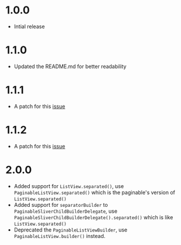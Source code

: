 # 1.0.0

* Intial release

# 1.1.0

* Updated the README.md for better readability

# 1.1.1

* A patch for this [issue](https://github.com/chinkysight/paginable/issues/9)

# 1.1.2

* A patch for this [issue](https://github.com/chinkysight/paginable/issues/12)

# 2.0.0

* Added support for `ListView.separated()`, use `PaginableListView.separated()` which is the paginable's version of `ListView.separated()`
* Added support for `separatorBuilder` to `PaginableSliverChildBuilderDelegate`, use `PaginableSliverChildBuilderDelegate().separated()` which is like `ListView.separated()`
* Deprecated the `PaginableListViewBuilder`, use `PaginableListView.builder()` instead.
